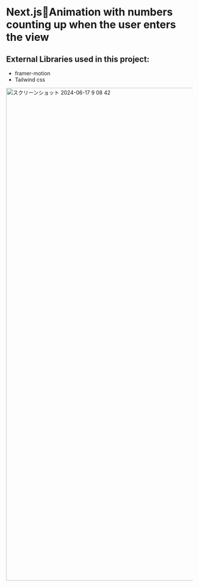 <h1>Next.js🌟Animation with numbers counting up when the user enters the view</h1>

<h2>External Libraries used in this project:</h2>

<ul>
  <li>framer-motion</li>
  <li>Tailwind css</li>
</ul>

<img width="1331" alt="スクリーンショット 2024-06-17 9 08 42" src="https://github.com/Arilifecom/AnimatedNumber/assets/97996784/d0752770-1ea8-4798-b454-f5e2271c3acd">
